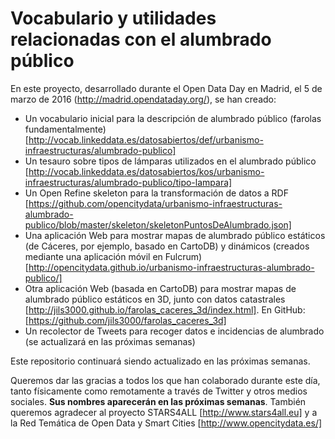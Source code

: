 # Vocabulario y utilidades relacionadas con el alumbrado público

En este proyecto, desarrollado durante el Open Data Day en Madrid, el 5 de marzo de 2016 (http://madrid.opendataday.org/), se han creado:
* Un vocabulario inicial para la descripción de alumbrado público (farolas fundamentalmente) [http://vocab.linkeddata.es/datosabiertos/def/urbanismo-infraestructuras/alumbrado-publico]
* Un tesauro sobre tipos de lámparas utilizados en el alumbrado público [http://vocab.linkeddata.es/datosabiertos/kos/urbanismo-infraestructuras/alumbrado-publico/tipo-lampara]
* Un Open Refine skeleton para la transformación de datos a RDF [https://github.com/opencitydata/urbanismo-infraestructuras-alumbrado-publico/blob/master/skeleton/skeletonPuntosDeAlumbrado.json]
* Una aplicación Web para mostrar mapas de alumbrado público estáticos (de Cáceres, por ejemplo, basado en CartoDB) y dinámicos (creados mediante una aplicación móvil en Fulcrum) [http://opencitydata.github.io/urbanismo-infraestructuras-alumbrado-publico/]
* Otra aplicación Web (basada en CartoDB) para mostrar mapas de alumbrado público estáticos en 3D, junto con datos catastrales [http://jils3000.github.io/farolas_caceres_3d/index.html]. En GitHub: [https://github.com/jils3000/farolas_caceres_3d]
* Un recolector de Tweets para recoger datos e incidencias de alumbrado (se actualizará en las próximas semanas)

Este repositorio continuará siendo actualizado en las próximas semanas.

Queremos dar las gracias a todos los que han colaborado durante este día, tanto físicamente como remotamente a través de Twitter y otros medios sociales. **Sus nombres aparecerán en las próximas semanas**. También queremos agradecer al proyecto STARS4ALL [http://www.stars4all.eu] y a la Red Temática de Open Data y Smart Cities [http://www.opencitydata.es/]

